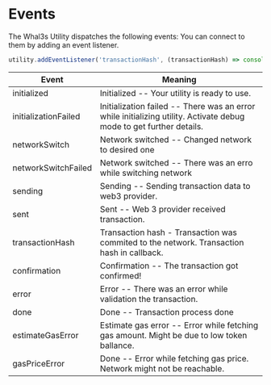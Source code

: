 # Events
The Whal3s Utility dispatches the following events:
You can connect to them by adding an event listener.
```javascript
utility.addEventListener('transactionHash', (transactionHash) => console.log('transactionHash: ' + transactionHash))
```


Event | Meaning
---------- | -------
initialized | Initialized -- Your utility is ready to use.
initializationFailed | Initialization failed -- There was an error while initializing utility. Activate debug mode to get further details.
networkSwitch | Network switched -- Changed network to desired one
networkSwitchFailed | Network switched -- There was an erro while switching network
sending | Sending -- Sending transaction data to web3 provider.
sent | Sent -- Web 3 provider received transaction.
transactionHash | Transaction hash - Transaction was commited to the network. Transaction hash in callback.
confirmation | Confirmation -- The transaction got confirmed!
error | Error -- There was an error while validation the transaction.
done | Done -- Transaction process done
estimateGasError | Estimate gas error -- Error while fetching gas amount. Might be due to low token ballance.
gasPriceError | Done -- Error while fetching gas price. Network might not be reachable.
